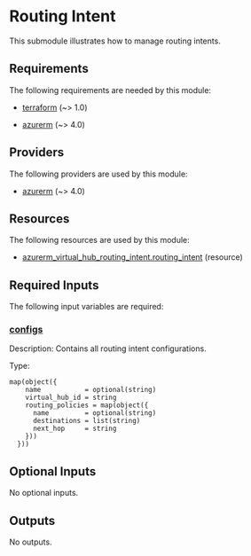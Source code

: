 # Routing Intent

This submodule illustrates how to manage routing intents.

<!-- BEGIN_TF_DOCS -->
## Requirements

The following requirements are needed by this module:

- <a name="requirement_terraform"></a> [terraform](#requirement\_terraform) (~> 1.0)

- <a name="requirement_azurerm"></a> [azurerm](#requirement\_azurerm) (~> 4.0)

## Providers

The following providers are used by this module:

- <a name="provider_azurerm"></a> [azurerm](#provider\_azurerm) (~> 4.0)

## Resources

The following resources are used by this module:

- [azurerm_virtual_hub_routing_intent.routing_intent](https://registry.terraform.io/providers/hashicorp/azurerm/latest/docs/resources/virtual_hub_routing_intent) (resource)

## Required Inputs

The following input variables are required:

### <a name="input_configs"></a> [configs](#input\_configs)

Description: Contains all routing intent configurations.

Type:

```hcl
map(object({
    name           = optional(string)
    virtual_hub_id = string
    routing_policies = map(object({
      name         = optional(string)
      destinations = list(string)
      next_hop     = string
    }))
  }))
```

## Optional Inputs

No optional inputs.

## Outputs

No outputs.
<!-- END_TF_DOCS -->
